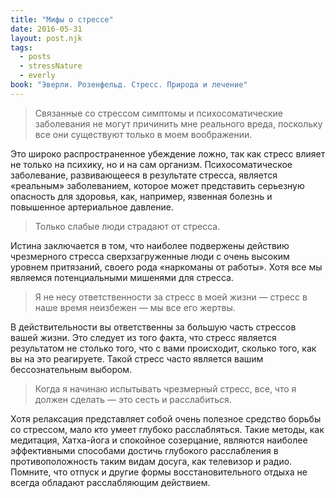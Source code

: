 ```yaml
---
title: "Мифы о стрессе"
date: 2016-05-31
layout: post.njk
tags:
  - posts
  - stressNature
  - everly
book: "Эверли. Розенфельд. Стресс. Природа и лечение"
---
```


> Связанные со стрессом симптомы и психосоматические заболевания не могут причинить мне реального вреда, поскольку все они существуют только в моем воображении.

Это широко распространенное убеждение ложно, так как стресс влияет не только на психику, но и на сам организм. Психосоматическое заболевание, развивающееся в результате стресса, является «реальным» заболеванием, которое может представить серьезную опасность для здоровья, как, например, язвенная болезнь и повышенное артериальное давление.

> Только слабые люди страдают от стресса.

Истина заключается в том, что наиболее подвержены действию чрезмерного стресса сверхзагруженные люди с очень высоким уровнем притязаний, своего рода «наркоманы от работы». Хотя все мы являемся потенциальными мишенями для стресса.

> Я не несу ответственности за стресс в моей жизни — стресс в наше время неизбежен — мы все eго жертвы.

В действительности вы ответственны за большую часть стрессов вашей жизни. Это следует из того факта, что стресс является результатом не столько того, что с вами происходит, сколько того, как вы на это реагируете. Такой стресс часто является вашим бессознательным выбором.

> Когда я начинаю испытывать чрезмерный стресс, все, что я должен сделать — это сесть и расслабиться.

Хотя релаксация представляет собой очень полезное средство борьбы со стрессом, мало кто умеет глубоко расслабляться. Такие методы, как медитация, Хатха-йога и спокойное созерцание, являются наиболее эффективными способами достичь глубокого расслабления в противоположность таким видам досуга, как телевизор и радио. Помните, что отпуск и другие формы восстановительного отдыха не всегда обладают расслабляющим действием.
